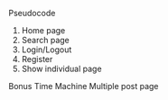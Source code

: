 Pseudocode
1. Home page
2. Search page
3. Login/Logout
4. Register
5. Show individual page

Bonus
Time Machine
Multiple post page
